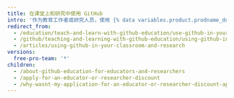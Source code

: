 ```yaml
---
title: 在课堂上和研究中使用 GitHub
intro: '作为教育工作者或研究人员，使用 {% data variables.product.prodname_dotcom %} 在课堂上、学生或研究小组中协作完成您的工作等等。'
redirect_from:
  - /education/teach-and-learn-with-github-education/use-github-in-your-classroom-and-research
  - /github/teaching-and-learning-with-github-education/using-github-in-your-classroom-and-research
  - /articles/using-github-in-your-classroom-and-research
versions:
  free-pro-team: '*'
children:
  - /about-github-education-for-educators-and-researchers
  - /apply-for-an-educator-or-researcher-discount
  - /why-wasnt-my-application-for-an-educator-or-researcher-discount-approved
---
```


